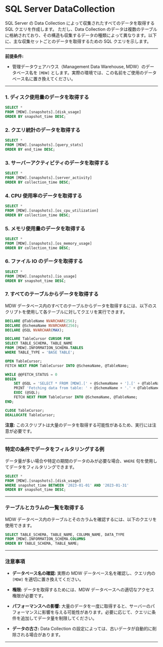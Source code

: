# SQL Server DataCollection

SQL Server の Data Collection によって収集されたすべてのデータを取得する SQL クエリを作成します。
ただし、Data Collection のデータは複数のテーブルに格納されており、その構造も収集するデータの種類によって異なります。以下に、主な収集セットごとのデータを取得するための SQL クエリを示します。

---

**前提条件:**

- 管理データウェアハウス（Management Data Warehouse, MDW）のデータベース名を `[MDW]` とします。実際の環境では、この名前をご使用のデータベース名に置き換えてください。

---

### **1. ディスク使用量のデータを取得する**

```sql
SELECT *
FROM [MDW].[snapshots].[disk_usage]
ORDER BY snapshot_time DESC;
```

### **2. クエリ統計のデータを取得する**

```sql
SELECT *
FROM [MDW].[snapshots].[query_stats]
ORDER BY end_time DESC;
```

### **3. サーバーアクティビティのデータを取得する**

```sql
SELECT *
FROM [MDW].[snapshots].[server_activity]
ORDER BY collection_time DESC;
```

### **4. CPU 使用率のデータを取得する**

```sql
SELECT *
FROM [MDW].[snapshots].[os_cpu_utilization]
ORDER BY collection_time DESC;
```

### **5. メモリ使用量のデータを取得する**

```sql
SELECT *
FROM [MDW].[snapshots].[os_memory_usage]
ORDER BY collection_time DESC;
```

### **6. ファイル IO のデータを取得する**

```sql
SELECT *
FROM [MDW].[snapshots].[io_usage]
ORDER BY snapshot_time DESC;
```

### **7. すべてのテーブルからデータを取得する**

MDW データベース内のすべてのテーブルからデータを取得するには、以下のスクリプトを使用して各テーブルに対してクエリを実行できます。

```sql
DECLARE @TableName NVARCHAR(256);
DECLARE @SchemaName NVARCHAR(256);
DECLARE @SQL NVARCHAR(MAX);

DECLARE TableCursor CURSOR FOR
SELECT TABLE_SCHEMA, TABLE_NAME
FROM [MDW].INFORMATION_SCHEMA.TABLES
WHERE TABLE_TYPE = 'BASE TABLE';

OPEN TableCursor;
FETCH NEXT FROM TableCursor INTO @SchemaName, @TableName;

WHILE @@FETCH_STATUS = 0
BEGIN
    SET @SQL = 'SELECT * FROM [MDW].[' + @SchemaName + '].[' + @TableName + ']';
    PRINT 'Fetching data from table: ' + @SchemaName + '.' + @TableName;
    EXEC (@SQL);
    FETCH NEXT FROM TableCursor INTO @SchemaName, @TableName;
END;

CLOSE TableCursor;
DEALLOCATE TableCursor;
```

**注意:** このスクリプトは大量のデータを取得する可能性があるため、実行には注意が必要です。

---

### **特定の条件でデータをフィルタリングする例**

データ量が多い場合や特定の期間のデータのみが必要な場合、`WHERE` 句を使用してデータをフィルタリングできます。

```sql
SELECT *
FROM [MDW].[snapshots].[disk_usage]
WHERE snapshot_time BETWEEN '2023-01-01' AND '2023-01-31'
ORDER BY snapshot_time DESC;
```

---

### **テーブルとカラムの一覧を取得する**

MDW データベース内のテーブルとそのカラムを確認するには、以下のクエリを使用できます。

```sql
SELECT TABLE_SCHEMA, TABLE_NAME, COLUMN_NAME, DATA_TYPE
FROM [MDW].INFORMATION_SCHEMA.COLUMNS
ORDER BY TABLE_SCHEMA, TABLE_NAME;
```

---

### **注意事項**

- **データベース名の確認:** 実際の MDW データベース名を確認し、クエリ内の `[MDW]` を適切に置き換えてください。
  
- **権限:** データを取得するためには、MDW データベースへの適切なアクセス権限が必要です。

- **パフォーマンスへの影響:** 大量のデータを一度に取得すると、サーバーのパフォーマンスに影響を与える可能性があります。必要に応じて、クエリに条件を追加してデータ量を制限してください。

- **データの古さ:** Data Collection の設定によっては、古いデータが自動的に削除される場合があります。

---

